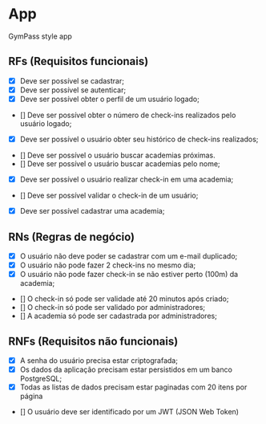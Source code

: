 # App

GymPass style app

## RFs (Requisitos funcionais)

- [X] Deve ser possível se cadastrar;
- [X] Deve ser possível se autenticar;
- [X] Deve ser possível obter o perfil de um usuário logado;
- [] Deve ser possível obter o número de check-ins realizados pelo usuário logado;
- [X] Deve ser possível o usuário obter seu histórico de check-ins realizados;
- [] Deve ser possível o usuário buscar academias próximas.
- [] Deve ser possível o usuário buscar academias pelo nome;
- [X] Deve ser possível o usuário realizar check-in em uma academia;
- [] Deve ser possível validar o check-in de um usuário;
- [X] Deve ser possível cadastrar uma academia;
  

## RNs (Regras de negócio)

- [X] O usuário não deve poder se cadastrar com um e-mail duplicado;
- [X] O usuário não pode fazer 2 check-ins no mesmo dia;
- [X] O usuário não pode fazer check-in se não estiver perto (100m) da academia;
- [] O check-in só pode ser validade até 20 minutos após criado;
- [] O check-in só pode ser validado por administradores;
- [] A academia só pode ser cadastrada por administradores;

## RNFs (Requisitos não funcionais)

- [X] A senha do usuário precisa estar criptografada;
- [X] Os dados da aplicação precisam estar persistidos em um banco PostgreSQL;
- [X] Todas as listas de dados precisam estar paginadas com 20 itens por página
- [] O usuário deve ser identificado por um JWT (JSON Web Token)
